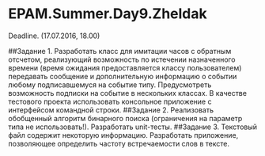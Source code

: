 # EPAM.Summer.Day9.Zheldak

Deadline. (17.07.2016, 18.00)

##Задание 1. 
Разработать класс для имитации часов с обратным отсчетом, реализующий возможность по истечении назначенного времени (время ожидания предоставляется классу пользователем) передавать сообщение и дополнительную информацию о событии любому подписавшемуся на событие типу. Предусмотреть возможность подписки на событие в нескольких классах. В качестве тестового проекта использовать консольное приложение с интерфейсом командной строки.
##Задание 2.
Реализовать обобщенный алгоритм бинарного поиска (ограничения на параметр типа не использовать!). Разработать unit-тесты.
##Задание 3.
Текстовый файл содержит некоторую информацию. Разработать приложение, позволяющее определить частоту встречаемости слов в тексте.
